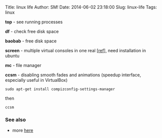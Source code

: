 Title: linux life
Author: SM!
Date: 2014-06-02 23:18:00
Slug: linux-life
Tags: linux



**top** - see running processes

**df** - check free disk space

**baobab** - free disk space 

**screen** - multiple virtual consoles in one real [[ref](http://sergevideo.blogspot.com/2014/05/multiple-windows-in-one-linux-terminal.html)], need installation in ubuntu

**mc** - file manager

**ccsm** - disabling smooth fades and animations (speedup interface, especially useful in VirtualBox)

```
sudo apt-get install compizconfig-settings-manager
```
then 
```
ccsm
```

### See also
* more [here](/useful-console-commands.html)



